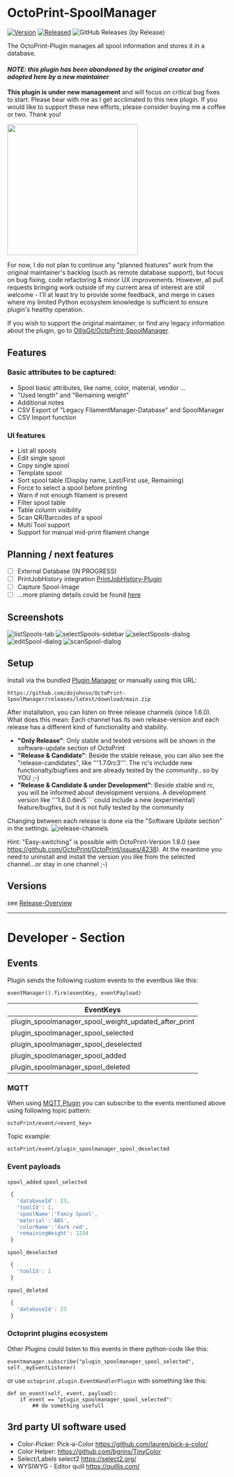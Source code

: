 # OctoPrint-SpoolManager

[![Version](https://img.shields.io/badge/dynamic/json.svg?color=brightgreen&label=version&url=https://api.github.com/repos/dojohnso/OctoPrint-SpoolManager/releases&query=$[0].name)]()
[![Released](https://img.shields.io/badge/dynamic/json.svg?color=brightgreen&label=released&url=https://api.github.com/repos/dojohnso/OctoPrint-SpoolManager/releases&query=$[0].published_at)]()
![GitHub Releases (by Release)](https://img.shields.io/github/downloads/dojohnso/OctoPrint-SpoolManager/latest/total.svg)

The OctoPrint-Plugin manages all spool information and stores it in a database.

#### *NOTE: this plugin has been abandoned by the original creator and adopted here by a new maintainer*

**This plugin is under new management** and will focus on critical bug fixes to start. Please bear with me as I get acclimated to this new plugin. If you would like to support these new efforts, please consider buying me a coffee or two. Thank you!

<a href="https://www.buymeacoffee.com/djohnson.tech" target="_blank"><img src="https://djohnson.tech/images/white-button.png" width=300 /></a>

For now, I do not plan to continue any "planned features" work from the original maintainer's backlog (such as remote database support), but focus on bug fixing, code refactoring & minor UX improvements. However, all pull requests bringing work outside of my current area of interest are still welcome - I'll at least try to provide some feedback, and merge in cases where my limited Python ecosystem knowledge is sufficient to ensure plugin's healthy operation.

If you wish to support the original maintainer, or find any legacy information about the plugin, go to [OllisGit/OctoPrint-SpoolManager](https://github.com/OllisGit/OctoPrint-SpoolManager).

## Features

### Basic attributes to be captured:
- Spool basic attributes, like name,  color, material, vendor ...
- "Used length" and "Remaining weight"
- Additional notes
- CSV Export of "Legacy FilamentManager-Database" and SpoolManager
- CSV Import function

### UI features
- List all spools
- Edit single spool
- Copy single spool
- Template spool
- Sort spool table (Display name, Last/First use, Remaining)
- Force to select a spool before printing
- Warn if not enough filament is present
- Filter spool table
- Table column visibility
- Scan QR/Barcodes of a spool
- Multi Tool support
- Support for manual mid-print filament change

## Planning / next features
- [ ] External Database (IN PROGRESS)
- [ ] PrintJobHistory integration [PrintJobHistory-Plugin](https://github.com/dojohnso/OctoPrint-PrintJobHistory)
- [ ] Capture Spool-Image
- [ ] ...more planing details could be found [here](https://github.com/dojohnso/OctoPrint-SpoolManager/projects/1)

## Screenshots
<!---
![plugin-settings](screenshots/plugin-settings.png "Plugin-Settings")
![plugin-tab](screenshots/plugin-tab.png "Plugin-Tab")
-->
![listSpools-tab](screenshots/listSpools-tab.png "ListSpools-Tab")
![selectSpools-sidebar](screenshots/selectSpool-sidebar.png "SelectSpool-Sidebar")
![selectSpools-dialog](screenshots/selectSpool-dialog.png "SelectSpool-Dialog")
![editSpool-dialog](screenshots/editSpool-dialog.png "EditSpool-Dialog")
![scanSpool-dialog](screenshots/scanSpool-dialog.png "ScanSpool-Dialog")

## Setup
Install via the bundled [Plugin Manager](http://docs.octoprint.org/en/master/bundledplugins/pluginmanager.html)
or manually using this URL:

    https://github.com/dojohnso/OctoPrint-SpoolManager/releases/latest/download/main.zip

After installation, you can listen on three release channels (since 1.6.0).
What does this mean: Each channel has its own release-version and each release has a different kind of functionality and stability.

- **"Only Release"**: Only stable and tested versions will be shown in the software-update section of OctoPrint
- **"Release & Candidate"**: Beside the stable release, you can also see the "release-candidates", like '''1.7.0rc3'''.
  The rc's includde new functionalty/bugfixes and are already tested by the community.. so by YOU ;-)
- **"Release & Candidate & under Development"**: Beside stable and rc, you will be informed about development versions.
  A development version like '''1.8.0.dev5``` could include a new (experimental) feature/bugfixs, but it is not fully tested by the community

Changing between each release is done via the "Software Update section" in the settings.
![release-channels](screenshots/release-channels.png "Release channels")

Hint: "Easy-switching" is possible with OctoPrint-Version 1.8.0 (see https://github.com/OctoPrint/OctoPrint/issues/4238).
At the meantime you need to uninstall and install the version you like from the selected channel...or stay in one channel ;-)


## Versions

see [Release-Overview](https://github.com/dojohnso/OctoPrint-SpoolManager/releases/)


---
# Developer - Section

## Events
Plugin sends the following custom events to the eventbus like this:

    eventManager().fire(eventKey, eventPayload)

| EventKeys                            |
| ------------------------------------ |
| plugin_spoolmanager_spool_weight_updated_after_print |
| plugin_spoolmanager_spool_selected |
| plugin_spoolmanager_spool_deselected |
| plugin_spoolmanager_spool_added |
| plugin_spoolmanager_spool_deleted |

### MQTT

When using [MQTT Plugin](https://github.com/OctoPrint/OctoPrint-MQTT) you can subscribe to the events mentioned above using following topic pattern:
```
octoPrint/event/<event_key>
```

Topic example:
```
octoPrint/event/plugin_spoolmanager_spool_deselected
```

### Event payloads

``spool_added``
``spool_selected``

```javascript
 {
   'databaseId': 23,
   'toolId': 1,
   'spoolName':'Fancy Spool',
   'material':'ABS',
   'colorName':'dark red',
   'remainingWeight': 1234
 }
```

``spool_deselected``

```javascript
 {
   'toolId': 1
 }
```

``spool_deleted``

```javascript
 {
   'databaseId': 23
 }
```

### Octoprint plugins ecosystem

Other Plugins could listen to this events in there python-code like this:

    eventmanager.subscribe("plugin_spoolmanager_spool_selected", self._myEventListener)

or use `octoprint.plugin.EventHandlerPlugin` with something like this:

    def on_event(self, event, payload):
        if event == "plugin_spoolmanager_spool_selected":
            ## do something usefull

## 3rd party UI software used

* Color-Picker:
Pick-a-Color https://github.com/lauren/pick-a-color/
* Color Helper:
https://github.com/bgrins/TinyColor
* Select/Labels
select2 https://select2.org/
* WYSIWYG - Editor
quill https://quilljs.com/
